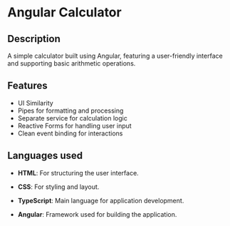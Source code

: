 # Angular Calculator

## Description
A simple calculator built using Angular, featuring a user-friendly interface and supporting basic arithmetic operations.

## Features
- UI Similarity
- Pipes for formatting and processing
- Separate service for calculation logic
- Reactive Forms for handling user input
- Clean event binding for interactions

## Languages used
- **HTML**: For structuring the user interface.

- **CSS**: For styling and layout.

- **TypeScript**: Main language for application development.

- **Angular**: Framework used for building the application.
